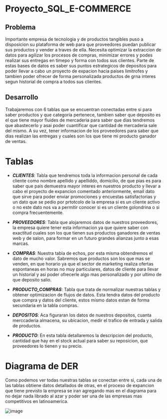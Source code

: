 # Proyecto_SQL_E-COMMERCE

## Problema

Importante empresa de tecnologia y de productos tangibles puso a disposicion su plataforma de web para que proveedores puedan publicar sus productos y vender a traves de ella. Necesita optimizar la extraccion de datos para agilizar los procesos de compras, minimizar errores y podes realizar sus entregas en timepo y forma con todos sus clientes. 
Parte de estas bases de datos es saber sus puntos estrategicos de depositos para poder llevar a cabo un proyecto de expacion hacia paises limitrofes y tambien poder ofrecer de forma personalizada productos de grna interes segun historial de compra a todos sus clientes.

## Desarrollo 

Trabajaremos con 6 tablas que se encuentran conectadas entre si para saber productos y que categoria pertenece, tambien saber que deposito es el que tiene mayor fluides de mercaderia para saber que dias tendremos que abastecerlo y asai poder cuantificar que cantidad de mercaderia sale del mismo. A su vez,  tener informacion de los proveedores para saber que dias realizan las entregas y cuales son los que tiene mi producto ganador de ventas.

# Tablas
- ***CLIENTES***: Tabla que tendremos toda la informacion personal de cada cliente como nombre apellido y apelliddo, domicilio, de que pias es para saber que pais demuestra mayor interes en nuestros producto y llevar a cabo el proyecto de expancion comentado anteriormente, email dato que sirve para poder enviar promociones y encuestas satisfactorias y un dato que se pedio por prtotcolo de la empresa si es un cliente activo o no este dato nos va a permitir conocer si es un cliente golondrina o si compra frecuentemente.

- ***PROVEEDORES***: Tabla que alojaremos datos de nuestros proveedores, la empresa quiere tener esta informacion ya que quiere saber con exactitud cuales son los que tienen sus productos ganadores de ventas web y de salon, para formar en un futuro grandes alianzas junto a esas marcas.

- ***COMPRAS***: Nuestra tabla de echos, por esta misma obtendremos el dato de mucho valor. Sabremos que productos son los que mas se venden, en que horario ya que el sector de marketing realiza ofertas espontaneas en horas no muy particulares, datos de cliente para llevar  un historial y asi poder ofrecerle algo mas personalizado y por ultimo de que deposito salio.

- ***PRODUCTO_COMPRAS***: Tabla que trata de normalizar nuestras tablas y obtener optimizacion de flujos de datos. Esta tendra datos del producto que compra y datos del cliente, estos mismo datos estan de forma secundaria en la tabla compras.

- ***DEPOSITOS***: Aca figuraran los datos de nuestros depositos, cuanta merccaderia almacena, su ubicacion, medir el trafico de entrada y salida de productos.

- ***PRODUCTO***: En esta tabla detallaremos la descripcion del producto, cantidad que hay en el stock actual para saber su reposicion, que proveedores lo tienen y su precio.
  

# Diagrama de DER

Como podemos ver todas nuestras tablas se conectan entre si, cada una de las tablas obtiene datos detallados de otras, en el proceso de expancion que tiene previsto la empresa se iran agregando mas en el diagrama para no dejar nada librado al azar y poder ser una de las empresas mas competitivos en latinoamerica. 

![image](https://github.com/Rodrigogaleann/Proyecto_SQL/assets/141097778/e71b4a64-8ba0-447b-8b81-bda77abc7b33)

